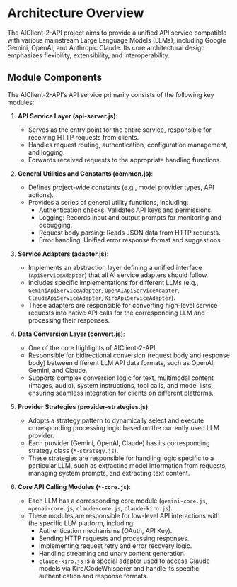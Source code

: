 # Architecture Overview

The AIClient-2-API project aims to provide a unified API service compatible with various mainstream Large Language Models (LLMs), including Google Gemini, OpenAI, and Anthropic Claude. Its core architectural design emphasizes flexibility, extensibility, and interoperability.

## Module Components

The AIClient-2-API's API service primarily consists of the following key modules:

1.  **API Service Layer (api-server.js)**:
    *   Serves as the entry point for the entire service, responsible for receiving HTTP requests from clients.
    *   Handles request routing, authentication, configuration management, and logging.
    *   Forwards received requests to the appropriate handling functions.

2.  **General Utilities and Constants (common.js)**:
    *   Defines project-wide constants (e.g., model provider types, API actions).
    *   Provides a series of general utility functions, including:
        *   Authentication checks: Validates API keys and permissions.
        *   Logging: Records input and output prompts for monitoring and debugging.
        *   Request body parsing: Reads JSON data from HTTP requests.
        *   Error handling: Unified error response format and suggestions.

3.  **Service Adapters (adapter.js)**:
    *   Implements an abstraction layer defining a unified interface (`ApiServiceAdapter`) that all AI service adapters should follow.
    *   Includes specific implementations for different LLMs (e.g., `GeminiApiServiceAdapter`, `OpenAIApiServiceAdapter`, `ClaudeApiServiceAdapter`, `KiroApiServiceAdapter`).
    *   These adapters are responsible for converting high-level service requests into native API calls for the corresponding LLM and processing their responses.

4.  **Data Conversion Layer (convert.js)**:
    *   One of the core highlights of AIClient-2-API.
    *   Responsible for bidirectional conversion (request body and response body) between different LLM API data formats, such as OpenAI, Gemini, and Claude.
    *   Supports complex conversion logic for text, multimodal content (images, audio), system instructions, tool calls, and model lists, ensuring seamless integration for clients on different platforms.

5.  **Provider Strategies (provider-strategies.js)**:
    *   Adopts a strategy pattern to dynamically select and execute corresponding processing logic based on the currently used LLM provider.
    *   Each provider (Gemini, OpenAI, Claude) has its corresponding strategy class (`*-strategy.js`).
    *   These strategies are responsible for handling logic specific to a particular LLM, such as extracting model information from requests, managing system prompts, and extracting text content.

6.  **Core API Calling Modules (`*-core.js`)**:
    *   Each LLM has a corresponding core module (`gemini-core.js`, `openai-core.js`, `claude-core.js`, `claude-kiro.js`).
    *   These modules are responsible for low-level API interactions with the specific LLM platform, including:
        *   Authentication mechanisms (OAuth, API Key).
        *   Sending HTTP requests and processing responses.
        *   Implementing request retry and error recovery logic.
        *   Handling streaming and unary content generation.
        *   `claude-kiro.js` is a special adapter used to access Claude models via Kiro/CodeWhisperer and handle its specific authentication and response formats.